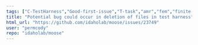 ```yaml
---
tags: ["C-TestHarness","Good-first-issue","T-task","amr","fem","finite-elements","multiphysics","object-oriented","parallel","simulation"]
title: "Potential bug could occur in deletion of files in test harness"
html_url: "https://github.com/idaholab/moose/issues/23749"
user: "permcody"
repo: "idaholab/moose"
---
```


